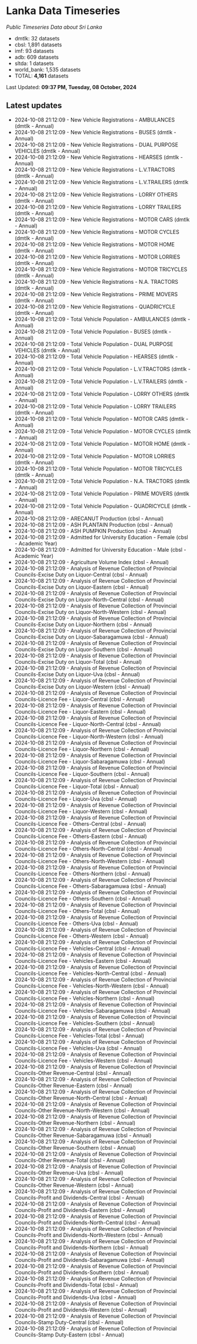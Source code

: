 # Lanka Data Timeseries
*Public Timeseries Data about Sri Lanka*

* dmtlk: 32 datasets
* cbsl: 1,891 datasets
* imf: 93 datasets
* adb: 609 datasets
* sltda: 1 datasets
* world_bank: 1,535 datasets
* TOTAL: **4,161** datasets

Last Updated: **09:37 PM, Tuesday, 08 October, 2024**

## Latest updates

* 2024-10-08 21:12:09 - New Vehicle Registrations - AMBULANCES (dmtlk - Annual)
* 2024-10-08 21:12:09 - New Vehicle Registrations - BUSES (dmtlk - Annual)
* 2024-10-08 21:12:09 - New Vehicle Registrations - DUAL PURPOSE VEHICLES (dmtlk - Annual)
* 2024-10-08 21:12:09 - New Vehicle Registrations - HEARSES (dmtlk - Annual)
* 2024-10-08 21:12:09 - New Vehicle Registrations - L.V.TRACTORS (dmtlk - Annual)
* 2024-10-08 21:12:09 - New Vehicle Registrations - L.V.TRAILERS (dmtlk - Annual)
* 2024-10-08 21:12:09 - New Vehicle Registrations - LORRY OTHERS (dmtlk - Annual)
* 2024-10-08 21:12:09 - New Vehicle Registrations - LORRY TRAILERS (dmtlk - Annual)
* 2024-10-08 21:12:09 - New Vehicle Registrations - MOTOR CARS (dmtlk - Annual)
* 2024-10-08 21:12:09 - New Vehicle Registrations - MOTOR CYCLES (dmtlk - Annual)
* 2024-10-08 21:12:09 - New Vehicle Registrations - MOTOR HOME (dmtlk - Annual)
* 2024-10-08 21:12:09 - New Vehicle Registrations - MOTOR LORRIES (dmtlk - Annual)
* 2024-10-08 21:12:09 - New Vehicle Registrations - MOTOR TRICYCLES (dmtlk - Annual)
* 2024-10-08 21:12:09 - New Vehicle Registrations - N.A. TRACTORS (dmtlk - Annual)
* 2024-10-08 21:12:09 - New Vehicle Registrations - PRIME MOVERS (dmtlk - Annual)
* 2024-10-08 21:12:09 - New Vehicle Registrations - QUADRICYCLE (dmtlk - Annual)
* 2024-10-08 21:12:09 - Total Vehicle Population - AMBULANCES (dmtlk - Annual)
* 2024-10-08 21:12:09 - Total Vehicle Population - BUSES (dmtlk - Annual)
* 2024-10-08 21:12:09 - Total Vehicle Population - DUAL PURPOSE VEHICLES (dmtlk - Annual)
* 2024-10-08 21:12:09 - Total Vehicle Population - HEARSES (dmtlk - Annual)
* 2024-10-08 21:12:09 - Total Vehicle Population - L.V.TRACTORS (dmtlk - Annual)
* 2024-10-08 21:12:09 - Total Vehicle Population - L.V.TRAILERS (dmtlk - Annual)
* 2024-10-08 21:12:09 - Total Vehicle Population - LORRY OTHERS (dmtlk - Annual)
* 2024-10-08 21:12:09 - Total Vehicle Population - LORRY TRAILERS (dmtlk - Annual)
* 2024-10-08 21:12:09 - Total Vehicle Population - MOTOR CARS (dmtlk - Annual)
* 2024-10-08 21:12:09 - Total Vehicle Population - MOTOR CYCLES (dmtlk - Annual)
* 2024-10-08 21:12:09 - Total Vehicle Population - MOTOR HOME (dmtlk - Annual)
* 2024-10-08 21:12:09 - Total Vehicle Population - MOTOR LORRIES (dmtlk - Annual)
* 2024-10-08 21:12:09 - Total Vehicle Population - MOTOR TRICYCLES (dmtlk - Annual)
* 2024-10-08 21:12:09 - Total Vehicle Population - N.A. TRACTORS (dmtlk - Annual)
* 2024-10-08 21:12:09 - Total Vehicle Population - PRIME MOVERS (dmtlk - Annual)
* 2024-10-08 21:12:09 - Total Vehicle Population - QUADRICYCLE (dmtlk - Annual)
* 2024-10-08 21:12:09 - ARECANUT Production (cbsl - Annual)
* 2024-10-08 21:12:09 - ASH PLANTAIN Production (cbsl - Annual)
* 2024-10-08 21:12:09 - ASH PUMPKIN Production (cbsl - Annual)
* 2024-10-08 21:12:09 - Admitted for University Education - Female (cbsl - Academic Year)
* 2024-10-08 21:12:09 - Admitted for University Education - Male (cbsl - Academic Year)
* 2024-10-08 21:12:09 - Agriculture Volume Index (cbsl - Annual)
* 2024-10-08 21:12:09 - Analysis of Revenue Collection of Provincial Councils-Excise Duty on Liquor-Central (cbsl - Annual)
* 2024-10-08 21:12:09 - Analysis of Revenue Collection of Provincial Councils-Excise Duty on Liquor-Eastern (cbsl - Annual)
* 2024-10-08 21:12:09 - Analysis of Revenue Collection of Provincial Councils-Excise Duty on Liquor-North-Central (cbsl - Annual)
* 2024-10-08 21:12:09 - Analysis of Revenue Collection of Provincial Councils-Excise Duty on Liquor-North-Western (cbsl - Annual)
* 2024-10-08 21:12:09 - Analysis of Revenue Collection of Provincial Councils-Excise Duty on Liquor-Northern (cbsl - Annual)
* 2024-10-08 21:12:09 - Analysis of Revenue Collection of Provincial Councils-Excise Duty on Liquor-Sabaragamuwa (cbsl - Annual)
* 2024-10-08 21:12:09 - Analysis of Revenue Collection of Provincial Councils-Excise Duty on Liquor-Southern (cbsl - Annual)
* 2024-10-08 21:12:09 - Analysis of Revenue Collection of Provincial Councils-Excise Duty on Liquor-Total (cbsl - Annual)
* 2024-10-08 21:12:09 - Analysis of Revenue Collection of Provincial Councils-Excise Duty on Liquor-Uva (cbsl - Annual)
* 2024-10-08 21:12:09 - Analysis of Revenue Collection of Provincial Councils-Excise Duty on Liquor-Western (cbsl - Annual)
* 2024-10-08 21:12:09 - Analysis of Revenue Collection of Provincial Councils-Licence Fee - Liquor-Central (cbsl - Annual)
* 2024-10-08 21:12:09 - Analysis of Revenue Collection of Provincial Councils-Licence Fee - Liquor-Eastern (cbsl - Annual)
* 2024-10-08 21:12:09 - Analysis of Revenue Collection of Provincial Councils-Licence Fee - Liquor-North-Central (cbsl - Annual)
* 2024-10-08 21:12:09 - Analysis of Revenue Collection of Provincial Councils-Licence Fee - Liquor-North-Western (cbsl - Annual)
* 2024-10-08 21:12:09 - Analysis of Revenue Collection of Provincial Councils-Licence Fee - Liquor-Northern (cbsl - Annual)
* 2024-10-08 21:12:09 - Analysis of Revenue Collection of Provincial Councils-Licence Fee - Liquor-Sabaragamuwa (cbsl - Annual)
* 2024-10-08 21:12:09 - Analysis of Revenue Collection of Provincial Councils-Licence Fee - Liquor-Southern (cbsl - Annual)
* 2024-10-08 21:12:09 - Analysis of Revenue Collection of Provincial Councils-Licence Fee - Liquor-Total (cbsl - Annual)
* 2024-10-08 21:12:09 - Analysis of Revenue Collection of Provincial Councils-Licence Fee - Liquor-Uva (cbsl - Annual)
* 2024-10-08 21:12:09 - Analysis of Revenue Collection of Provincial Councils-Licence Fee - Liquor-Western (cbsl - Annual)
* 2024-10-08 21:12:09 - Analysis of Revenue Collection of Provincial Councils-Licence Fee - Others-Central (cbsl - Annual)
* 2024-10-08 21:12:09 - Analysis of Revenue Collection of Provincial Councils-Licence Fee - Others-Eastern (cbsl - Annual)
* 2024-10-08 21:12:09 - Analysis of Revenue Collection of Provincial Councils-Licence Fee - Others-North-Central (cbsl - Annual)
* 2024-10-08 21:12:09 - Analysis of Revenue Collection of Provincial Councils-Licence Fee - Others-North-Western (cbsl - Annual)
* 2024-10-08 21:12:09 - Analysis of Revenue Collection of Provincial Councils-Licence Fee - Others-Northern (cbsl - Annual)
* 2024-10-08 21:12:09 - Analysis of Revenue Collection of Provincial Councils-Licence Fee - Others-Sabaragamuwa (cbsl - Annual)
* 2024-10-08 21:12:09 - Analysis of Revenue Collection of Provincial Councils-Licence Fee - Others-Southern (cbsl - Annual)
* 2024-10-08 21:12:09 - Analysis of Revenue Collection of Provincial Councils-Licence Fee - Others-Total (cbsl - Annual)
* 2024-10-08 21:12:09 - Analysis of Revenue Collection of Provincial Councils-Licence Fee - Others-Uva (cbsl - Annual)
* 2024-10-08 21:12:09 - Analysis of Revenue Collection of Provincial Councils-Licence Fee - Others-Western (cbsl - Annual)
* 2024-10-08 21:12:09 - Analysis of Revenue Collection of Provincial Councils-Licence Fee - Vehicles-Central (cbsl - Annual)
* 2024-10-08 21:12:09 - Analysis of Revenue Collection of Provincial Councils-Licence Fee - Vehicles-Eastern (cbsl - Annual)
* 2024-10-08 21:12:09 - Analysis of Revenue Collection of Provincial Councils-Licence Fee - Vehicles-North-Central (cbsl - Annual)
* 2024-10-08 21:12:09 - Analysis of Revenue Collection of Provincial Councils-Licence Fee - Vehicles-North-Western (cbsl - Annual)
* 2024-10-08 21:12:09 - Analysis of Revenue Collection of Provincial Councils-Licence Fee - Vehicles-Northern (cbsl - Annual)
* 2024-10-08 21:12:09 - Analysis of Revenue Collection of Provincial Councils-Licence Fee - Vehicles-Sabaragamuwa (cbsl - Annual)
* 2024-10-08 21:12:09 - Analysis of Revenue Collection of Provincial Councils-Licence Fee - Vehicles-Southern (cbsl - Annual)
* 2024-10-08 21:12:09 - Analysis of Revenue Collection of Provincial Councils-Licence Fee - Vehicles-Total (cbsl - Annual)
* 2024-10-08 21:12:09 - Analysis of Revenue Collection of Provincial Councils-Licence Fee - Vehicles-Uva (cbsl - Annual)
* 2024-10-08 21:12:09 - Analysis of Revenue Collection of Provincial Councils-Licence Fee - Vehicles-Western (cbsl - Annual)
* 2024-10-08 21:12:09 - Analysis of Revenue Collection of Provincial Councils-Other Revenue-Central (cbsl - Annual)
* 2024-10-08 21:12:09 - Analysis of Revenue Collection of Provincial Councils-Other Revenue-Eastern (cbsl - Annual)
* 2024-10-08 21:12:09 - Analysis of Revenue Collection of Provincial Councils-Other Revenue-North-Central (cbsl - Annual)
* 2024-10-08 21:12:09 - Analysis of Revenue Collection of Provincial Councils-Other Revenue-North-Western (cbsl - Annual)
* 2024-10-08 21:12:09 - Analysis of Revenue Collection of Provincial Councils-Other Revenue-Northern (cbsl - Annual)
* 2024-10-08 21:12:09 - Analysis of Revenue Collection of Provincial Councils-Other Revenue-Sabaragamuwa (cbsl - Annual)
* 2024-10-08 21:12:09 - Analysis of Revenue Collection of Provincial Councils-Other Revenue-Southern (cbsl - Annual)
* 2024-10-08 21:12:09 - Analysis of Revenue Collection of Provincial Councils-Other Revenue-Total (cbsl - Annual)
* 2024-10-08 21:12:09 - Analysis of Revenue Collection of Provincial Councils-Other Revenue-Uva (cbsl - Annual)
* 2024-10-08 21:12:09 - Analysis of Revenue Collection of Provincial Councils-Other Revenue-Western (cbsl - Annual)
* 2024-10-08 21:12:09 - Analysis of Revenue Collection of Provincial Councils-Profit and Dividends-Central (cbsl - Annual)
* 2024-10-08 21:12:09 - Analysis of Revenue Collection of Provincial Councils-Profit and Dividends-Eastern (cbsl - Annual)
* 2024-10-08 21:12:09 - Analysis of Revenue Collection of Provincial Councils-Profit and Dividends-North-Central (cbsl - Annual)
* 2024-10-08 21:12:09 - Analysis of Revenue Collection of Provincial Councils-Profit and Dividends-North-Western (cbsl - Annual)
* 2024-10-08 21:12:09 - Analysis of Revenue Collection of Provincial Councils-Profit and Dividends-Northern (cbsl - Annual)
* 2024-10-08 21:12:09 - Analysis of Revenue Collection of Provincial Councils-Profit and Dividends-Sabaragamuwa (cbsl - Annual)
* 2024-10-08 21:12:09 - Analysis of Revenue Collection of Provincial Councils-Profit and Dividends-Southern (cbsl - Annual)
* 2024-10-08 21:12:09 - Analysis of Revenue Collection of Provincial Councils-Profit and Dividends-Total (cbsl - Annual)
* 2024-10-08 21:12:09 - Analysis of Revenue Collection of Provincial Councils-Profit and Dividends-Uva (cbsl - Annual)
* 2024-10-08 21:12:09 - Analysis of Revenue Collection of Provincial Councils-Profit and Dividends-Western (cbsl - Annual)
* 2024-10-08 21:12:09 - Analysis of Revenue Collection of Provincial Councils-Stamp Duty-Central (cbsl - Annual)
* 2024-10-08 21:12:09 - Analysis of Revenue Collection of Provincial Councils-Stamp Duty-Eastern (cbsl - Annual)